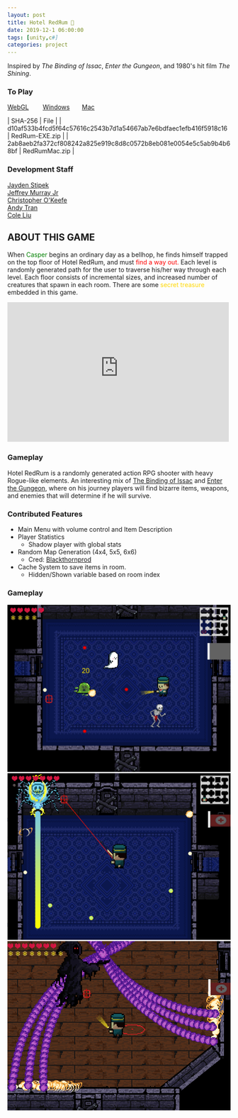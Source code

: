 ```yaml
---
layout: post
title: Hotel RedЯum 🏨
date: 2019-12-1 06:00:00
tags: [unity,c#]
categories: project
---
```

Inspired by *The Binding of Issac*, *Enter the Gungeon*, and 1980's hit film *The Shining*.

### To Play
[WebGL](https://jeffmur.github.io/RedRumHotel/) &nbsp;&nbsp;&nbsp;&nbsp;&nbsp;&nbsp;
[Windows](https://jeffmur.github.io/RedRum/builds/RedRum-EXE.zip)&nbsp;&nbsp;&nbsp;&nbsp;&nbsp;&nbsp;
[Mac](https://jeffmur.github.io/RedRum/builds/RedRumMac.zip)&nbsp;&nbsp;&nbsp;&nbsp;&nbsp;&nbsp;

| SHA-256 | File |
| d10af533b4fcd5f64c57616c2543b7d1a54667ab7e6bdfaec1efb416f5918c16 | RedRum-EXE.zip |
| 2ab8aeb2fa372cf808242a825e919c8d8c0572b8eb081e0054e5c5ab9b4b68bf | RedRumMac.zip |

### Development Staff
[Jayden Stipek](https://www.linkedin.com/in/jayden-stipek-aa5460165/)  
[Jeffrey Murray Jr](https://www.linkedin.com/in/jeffmurjr/)  
[Christopher O'Keefe](https://www.linkedin.com/in/chris-o-keefe-a9bba9b7/)  
[Andy Tran](https://www.linkedin.com/in/andy-tran-8968b0170/)  
[Cole Liu](https://www.linkedin.com/in/colezhichen/)

## ABOUT THIS GAME
When <font color="green">Casper</font> begins an ordinary day as a bellhop, he finds himself trapped on the top floor of Hotel RedЯum, and must <font color="red">find a way out.</font>
Each level is randomly generated path for the user to traverse his/her way through each level. Each floor consists of incremental sizes, and increased number of creatures that spawn in each room. There are some <font color="gold">secret treasure</font> embedded in this game. 

<iframe width="500" height="315" src="https://www.youtube-nocookie.com/embed/IxQwqimojLA" frameborder="0" allow="accelerometer; autoplay; encrypted-media; gyroscope; picture-in-picture" allowfullscreen></iframe>

### Gameplay
Hotel RedRum is a randomly generated action RPG shooter with heavy Rogue-like elements. An interesting mix of [The Binding of Issac](https://store.steampowered.com/app/250900/The_Binding_of_Isaac_Rebirth/) and [Enter the Gungeon](https://store.steampowered.com/app/311690/Enter_the_Gungeon/), where on his journey players will find bizarre items, weapons, and enemies that will determine if he will survive. 

### Contributed Features
- Main Menu with volume control and Item Description
- Player Statistics
    - Shadow player with global stats
- Random Map Generation (4x4, 5x5, 6x6)
    - Cred: [Blackthornprod](https://www.youtube.com/channel/UC9Z1XWw1kmnvOOFsj6Bzy2g)
- Cache System to save items in room.
    - Hidden/Shown variable based on room index

### Gameplay
![](/assets/img/redrum/level.png)
![](/assets/img/redrum/first_boss.png)
![](/assets/img/redrum/final_boss.png)